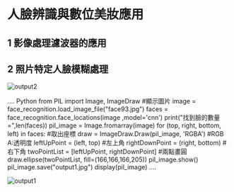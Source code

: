 # 人臉辨識與數位美妝應用
## 1 影像處理濾波器的應用
## 2 照片特定人臉模糊處理


![output2](https://user-images.githubusercontent.com/89370789/139787384-c9235558-9593-46ee-9b5b-00b8a3e52aae.jpg)

....
Python
from PIL import Image, ImageDraw #顯示圖片
image = face_recognition.load_image_file("face93.jpg")
faces = face_recognition.face_locations(image ,model='cnn')
print("找到臉的數量=",len(faces))
pil_image = Image.fromarray(image)
for (top, right, bottom, left) in faces: #取出座標
    draw = ImageDraw.Draw(pil_image, 'RGBA') #RGB A:透明度
    leftUpPoint = (left, top) #左上角
    rightDownPoint = (right, bottom) #右下角
    twoPointList = [leftUpPoint, rightDownPoint] #兩點畫圓
    draw.ellipse(twoPointList, fill=(166,166,166,205))
    pil_image.show()
pil_image.save("output1.jpg")
display(pil_image)
....

![output1](https://user-images.githubusercontent.com/89370789/139787389-ce15a8a7-a667-4100-8b70-a73d68595033.jpg)
